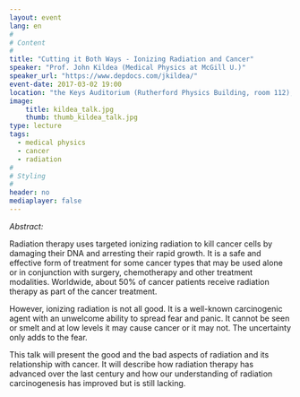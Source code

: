 ```yaml
---
layout: event
lang: en
#
# Content
#
title: "Cutting it Both Ways - Ionizing Radiation and Cancer"
speaker: "Prof. John Kildea (Medical Physics at McGill U.)"
speaker_url: "https://www.depdocs.com/jkildea/"
event-date: 2017-03-02 19:00
location: "the Keys Auditorium (Rutherford Physics Building, room 112), McGill University"
image:
    title: kildea_talk.jpg
    thumb: thumb_kildea_talk.jpg
type: lecture
tags:
  - medical physics
  - cancer
  - radiation
#
# Styling
#
header: no
mediaplayer: false
---
```

*Abstract:*

Radiation therapy uses targeted ionizing radiation to kill cancer cells by damaging their DNA and arresting their rapid growth. It is a safe and effective form of treatment for some cancer types that may be used alone or in conjunction with surgery, chemotherapy and other treatment modalities. Worldwide, about 50% of cancer patients receive radiation therapy as part of the cancer treatment.

However, ionizing radiation is not all good. It is a well-known carcinogenic agent with an unwelcome ability to spread fear and panic. It cannot be seen or smelt and at low levels it may cause cancer or it may not. The uncertainty only adds to the fear.

This talk will present the good and the bad aspects of radiation and its relationship with cancer. It will describe how radiation therapy has advanced over the last century and how our understanding of radiation carcinogenesis has improved but is still lacking.
